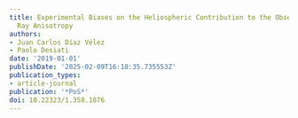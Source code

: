 ```yaml
---
title: Experimental Biases on the Heliospheric Contribution to the Observed TeV Cosmic
  Ray Anisotropy
authors:
- Juan Carlos Díaz Vélez
- Paolo Desiati
date: '2019-01-01'
publishDate: '2025-02-09T16:18:35.735553Z'
publication_types:
- article-journal
publication: '*PoS*'
doi: 10.22323/1.358.1076
---
```

